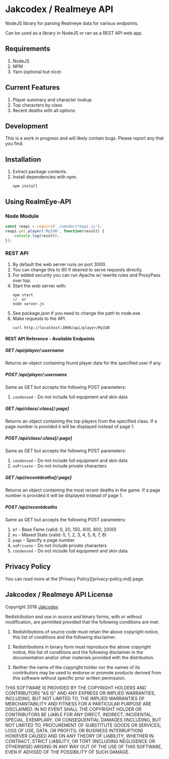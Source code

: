 # Jakcodex / Realmeye API

NodeJS library for parsing Realmeye data for various endpoints.

Can be used as a library in NodeJS or ran as a REST API web app.

## Requirements

1. NodeJS
1. NPM
1. Yarn (optional but nice)

## Current Features

1. Player summary and character lookup
1. Top characters by class
1. Recent deaths with all options

## Development

This is a work in progress and will likely contain bugs. Please report any that you find.

## Installation

1. Extract package contents.
1. Install dependencies with npm.
   ```
   npm install
   ```

## Using RealmEye-API

### Node Module

```js
const reapi = require('./vendor/reapi.js');
reapi.get.player('MyIGN', function(result) {
    console.log(result);
});
```

### REST API

1. By default the web server runs on port 3000.
1. You can change this to 80 if desired to serve requests directly.
1. For added security you can run Apache w/ rewrite rules and ProxyPass over top.
1. Start the web server with:
   ```
   npm start
   //  or
   node server.js
   ```
1. See package.json if you need to change the path to node.exe.
1. Make requests to the API.
   ```
   curl http://localhost:3000/api/player/MyIGN
   ```

#### REST API Reference - Available Endpoints

##### GET /api/player/:username
Returns an object containing found player data for the specified user if any.

##### POST /api/player/:username
Same as GET but accepts the following POST parameters:

1. `condensed` - Do not include full equipment and skin data

##### GET /api/class/:class[/:page]
Returns an object containing the top players from the specified class. If a page number is provided it will be displayed instead of page 1.

##### POST /api/class/:class[/:page]
Same as GET but accepts the following POST parameters:

1. `condensed` - Do not include full equipment and skin data
1. `noPrivate` - Do not include private characters

##### GET /api/recentdeaths[/:page]
Returns an object containing the most recent deaths in the game. If a page number is provided it will be displayed instead of page 1.

##### POST /api/recentdeaths
Same as GET but accepts the following POST parameters:

1. `bf` - Base Fame (valid: 0, 20, 150, 400, 800, 2000)
1. `ms` - Maxed Stats (valid: 0, 1, 2, 3, 4, 5, 6, 7, 8)
1. `page` - Specify a page number
1. `noPrivate` - Do not include private characters
1. `condensed` - Do not include full equipment and skin data

## Privacy Policy

You can read more at the [Privacy Policy][privacy-policy.md] page.

## Jakcodex / Realmeye API License

Copyright 2018 [Jakcodex](https://github.com/jakcodex)

Redistribution and use in source and binary forms, with or without modification, are permitted provided that the following conditions are met:

1. Redistributions of source code must retain the above copyright notice, this list of conditions and the following disclaimer.

2. Redistributions in binary form must reproduce the above copyright notice, this list of conditions and the following disclaimer in the documentation and/or other materials provided with the distribution.

3. Neither the name of the copyright holder nor the names of its contributors may be used to endorse or promote products derived from this software without specific prior written permission.

THIS SOFTWARE IS PROVIDED BY THE COPYRIGHT HOLDERS AND CONTRIBUTORS "AS IS" AND ANY EXPRESS OR IMPLIED WARRANTIES, INCLUDING, BUT NOT LIMITED TO, THE IMPLIED WARRANTIES OF MERCHANTABILITY AND FITNESS FOR A PARTICULAR PURPOSE ARE DISCLAIMED. IN NO EVENT SHALL THE COPYRIGHT HOLDER OR CONTRIBUTORS BE LIABLE FOR ANY DIRECT, INDIRECT, INCIDENTAL, SPECIAL, EXEMPLARY, OR CONSEQUENTIAL DAMAGES (INCLUDING, BUT NOT LIMITED TO, PROCUREMENT OF SUBSTITUTE GOODS OR SERVICES; LOSS OF USE, DATA, OR PROFITS; OR BUSINESS INTERRUPTION) HOWEVER CAUSED AND ON ANY THEORY OF LIABILITY, WHETHER IN CONTRACT, STRICT LIABILITY, OR TORT (INCLUDING NEGLIGENCE OR OTHERWISE) ARISING IN ANY WAY OUT OF THE USE OF THIS SOFTWARE, EVEN IF ADVISED OF THE POSSIBILITY OF SUCH DAMAGE.
